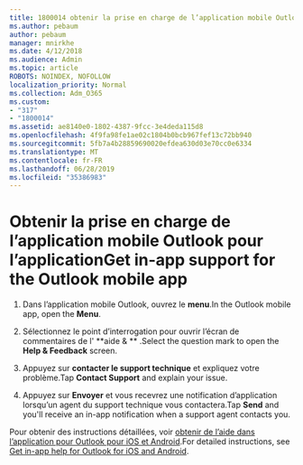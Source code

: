 ```yaml
---
title: 1800014 obtenir la prise en charge de l’application mobile Outlook pour l’application mobile
ms.author: pebaum
author: pebaum
manager: mnirkhe
ms.date: 4/12/2018
ms.audience: Admin
ms.topic: article
ROBOTS: NOINDEX, NOFOLLOW
localization_priority: Normal
ms.collection: Adm_O365
ms.custom:
- "317"
- "1800014"
ms.assetid: ae8140e0-1802-4387-9fcc-3e4deda115d8
ms.openlocfilehash: 4f9fa98fe1ae02c1804b0bcb967fef13c72bb940
ms.sourcegitcommit: 5fb7a4b28859690020efdea630d03e70cc0e6334
ms.translationtype: MT
ms.contentlocale: fr-FR
ms.lasthandoff: 06/28/2019
ms.locfileid: "35386983"
---
```

# <a name="get-in-app-support-for-the-outlook-mobile-app"></a><span data-ttu-id="f48c8-102">Obtenir la prise en charge de l’application mobile Outlook pour l’application</span><span class="sxs-lookup"><span data-stu-id="f48c8-102">Get in-app support for the Outlook mobile app</span></span>

1. <span data-ttu-id="f48c8-103">Dans l’application mobile Outlook, ouvrez le **menu**.</span><span class="sxs-lookup"><span data-stu-id="f48c8-103">In the Outlook mobile app, open the **Menu**.</span></span>

2. <span data-ttu-id="f48c8-104">Sélectionnez le point d’interrogation pour ouvrir l’écran de commentaires de l' \*\*aide &amp; \*\* .</span><span class="sxs-lookup"><span data-stu-id="f48c8-104">Select the question mark to open the **Help &amp; Feedback** screen.</span></span>

3. <span data-ttu-id="f48c8-105">Appuyez sur **contacter le support technique** et expliquez votre problème.</span><span class="sxs-lookup"><span data-stu-id="f48c8-105">Tap **Contact Support** and explain your issue.</span></span>

4. <span data-ttu-id="f48c8-106">Appuyez sur **Envoyer** et vous recevrez une notification d’application lorsqu’un agent du support technique vous contactera.</span><span class="sxs-lookup"><span data-stu-id="f48c8-106">Tap **Send** and you'll receive an in-app notification when a support agent contacts you.</span></span>

<span data-ttu-id="f48c8-107">Pour obtenir des instructions détaillées, voir [obtenir de l’aide dans l’application pour Outlook pour iOS et Android](https://support.office.com/article/218a22d1-9fa5-4889-b689-de1c63493243.aspx#ID0EAABAAA=Contact_Support).</span><span class="sxs-lookup"><span data-stu-id="f48c8-107">For detailed instructions, see [Get in-app help for Outlook for iOS and Android](https://support.office.com/article/218a22d1-9fa5-4889-b689-de1c63493243.aspx#ID0EAABAAA=Contact_Support).</span></span>
